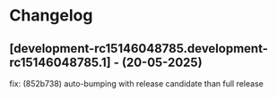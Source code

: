 # Changelog

## [development-rc15146048785.development-rc15146048785.1] - (20-05-2025)
fix: (852b738) auto-bumping with release candidate than full release
